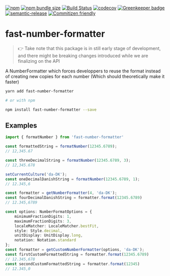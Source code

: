 [![npm](https://img.shields.io/npm/v/fast-number-formatter.svg)](https://www.npmjs.com/package/fast-number-formatter)
[![npm bundle size](https://img.shields.io/bundlephobia/minzip/fast-number-formatter.svg)](https://bundlephobia.com/result?p=fast-number-formatter)
[![Build Status](https://travis-ci.org/agoda-com/react-handyman.svg?branch=master)](https://travis-ci.org/agoda-com/react-handyman)
[![codecov](https://codecov.io/gh/agoda-com/react-handyman/branch/master/graph/badge.svg)](https://codecov.io/gh/agoda-com/react-handyman)
[![Greenkeeper badge](https://badges.greenkeeper.io/agoda-com/react-handyman.svg)](https://greenkeeper.io/)
[![semantic-release](https://img.shields.io/badge/%20%20%F0%9F%93%A6%F0%9F%9A%80-semantic--release-e10079.svg)](https://github.com/semantic-release/semantic-release)
[![Commitizen friendly](https://img.shields.io/badge/commitizen-friendly-brightgreen.svg)](http://commitizen.github.io/cz-cli/)

# fast-number-formatter

> 👉 Take note that this package is in still early stage of development, and there might be breaking changes introduced while we are finalizing on the API

A NumberFormatter which forces developpers to reuse the format instead of creating new copies for each number (Which should theoretically make it faster)

```bash
yarn add fast-number-formatter

# or with npm

npm install fast-number-formatter --save
```

## Examples

```ts
import { formatNumber } from 'fast-number-formatter'

const formattedString = formatNumber(12345.6789);
// 12,345.67

const threeDecimalString = formatNumber(12345.6789, 3);
// 12,345.678

setCurrentCulture('da-DK');
const oneDecimalDanishString = formatNumber(12345.6789, 1);
// 12.345,6

const formatter = getNumberFormatter(4, 'da-DK');
const fourDecimalDanishString = formatter.format(12345.6789)
// 12.345,6789

const options: NumberFormatOptions = {
    minimumFractionDigits: 1,
    maximumFractionDigits: 3,
    localeMatcher: LocaleMatcher.bestFit,
    style: Style.decimal,
    unitDisplay: UnitDisplay.long,
    notation: Notation.standard
};
const formatter = getCustomNumberFormatter(options, 'da-DK');
const firstCustomFormattedString = formatter.format(12345.6789)
// 12.345,678
const secondCustomFormattedString = formatter.format(12345)
// 12.345,0
```
